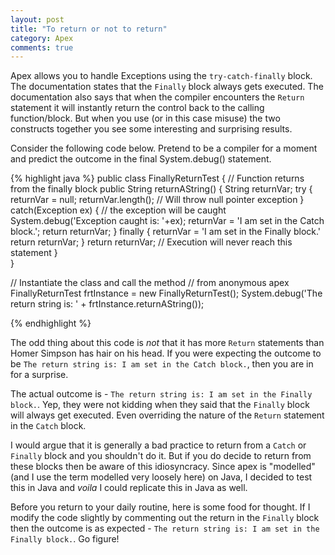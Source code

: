 ```yaml
---
layout: post
title: "To return or not to return"
category: Apex
comments: true
---
```


Apex allows you to handle Exceptions using the `try-catch-finally` block. The documentation states that the `Finally` block always gets executed.
The documentation also says that when the compiler encounters the `Return` statement it will instantly return the control back to the calling function/block.
But when you use (or in this case misuse) the two constructs together you see some interesting and surprising results.

Consider the following code below. Pretend to be a compiler for a moment and predict the outcome in the final System.debug() statement.

{% highlight java %}
  public class FinallyReturnTest {
    // Function returns from the finally block
    public String returnAString() {
      String returnVar;
      try {
        returnVar = null;
        returnVar.length(); // Will throw null pointer exception
      } catch(Exception ex) {
        // the exception will be caught
        System.debug('Exception caught is: '+ex);
        returnVar = 'I am set in the Catch block.';
        return returnVar;
      } finally {
        returnVar = 'I am set in the Finally block.'
        return returnVar;
      }
      return returnVar; // Execution will never reach this statement
    }  
  }

  // Instantiate the class and call the method
  // from anonymous apex 
  FinallyReturnTest frtInstance = new FinallyReturnTest();
  System.debug('The return string is: ' + frtInstance.returnAString());
  
{% endhighlight %}

The odd thing about this code is _not_ that it has more `Return` statements than Homer Simpson has hair on his head.
If you were expecting the outcome to be `The return string is: I am set in the Catch block.`, then you are in for a surprise.

The actual outcome is - `The return string is: I am set in the Finally block.`. Yep, they were not kidding when they said that
the `Finally` block will always get executed. Even overriding the nature of the `Return` statement in the `Catch` block.

I would argue that it is generally a bad practice to return from a `Catch` or `Finally` block and you shouldn't do it. But if you
do decide to return from these blocks then be aware of this idiosyncracy. Since apex is "modelled" (and I use the term modelled very loosely here)
on Java, I decided to test this in Java and _voila_ I could replicate this in Java as well.

Before you return to your daily routine, here is some food for thought. If I modify the code slightly by commenting out the return 
in the `Finally` block then the outcome is as expected - `The return string is: I am set in the Finally block.`. Go figure!


